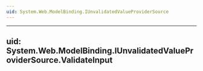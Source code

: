 ```yaml
---
uid: System.Web.ModelBinding.IUnvalidatedValueProviderSource
---
```


---
uid: System.Web.ModelBinding.IUnvalidatedValueProviderSource.ValidateInput
---
